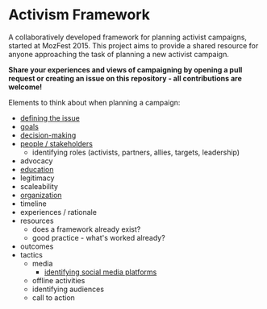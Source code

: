 # Activism Framework

A collaboratively developed framework for planning activist campaigns, started at MozFest 2015. This project aims to provide a shared resource for anyone approaching the task of planning a new activist campaign. 

__Share your experiences and views of campaigning by opening a pull request or creating an issue on this repository - all contributions are welcome!__

Elements to think about when planning a campaign:
* [defining the issue](issue.md)
* [goals](Goals.md)
* [decision-making](decision-making.md)
* [people / stakeholders](people.md)
  * identifying roles (activists, partners, allies, targets, leadership)
* advocacy
* [education](Education.md)
* legitimacy
* scaleability
* [organization](Organization.md)
* timeline
* experiences / rationale
* resources
  * does a framework already exist?
  * good practice - what's worked already?
* outcomes
* tactics
  * media
    * [identifying social media platforms](SOCIALMEDIAPLATFORMS.MD)
  * offline activities
  * identifying audiences
  * call to action
